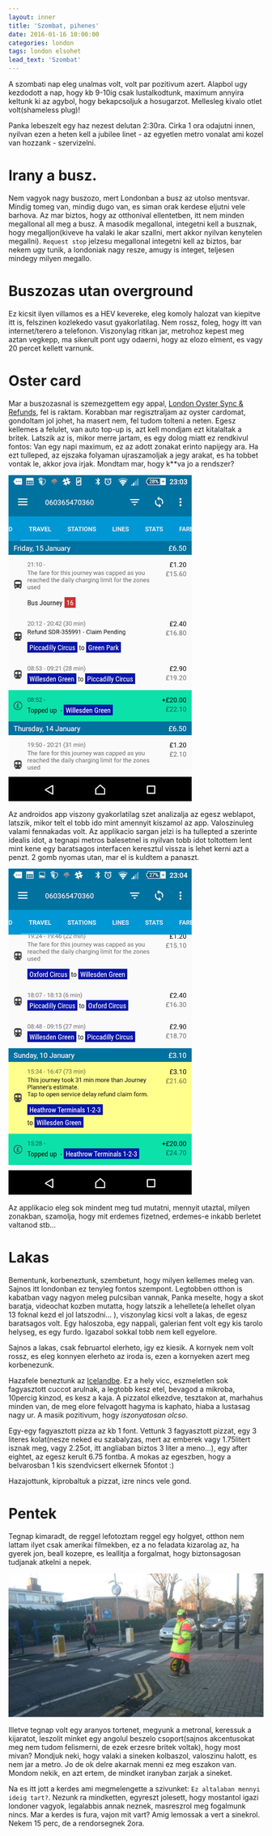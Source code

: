 ```yaml
---
layout: inner
title: 'Szombat, pihenes'
date: 2016-01-16 10:00:00
categories: london
tags: london elsohet
lead_text: 'Szombat'
---
```


A szombati nap eleg unalmas volt, volt par pozitivum azert. Alapbol ugy kezdodott a nap, hogy kb 9-10ig csak lustalkodtunk, maximum annyira keltunk ki az agybol, hogy bekapcsoljuk a hosugarzot. Mellesleg kivalo otlet volt(shameless plug)! 

Panka lebeszelt egy haz nezest delutan 2:30ra. Cirka 1 ora odajutni innen, nyilvan ezen a heten kell a jubilee linet - az egyetlen metro vonalat ami kozel van hozzank - szervizelni. 

# Irany a busz.
Nem vagyok nagy buszozo, mert Londonban a busz az utolso mentsvar. Mindig tomeg van, mindig dugo van, es siman orak kerdese eljutni vele barhova. Az mar biztos, hogy az otthonival ellentetben, itt nem minden megallonal all meg a busz. A masodik megallonal, integetni kell a busznak, hogy megalljon(kiveve ha valaki le akar szallni, mert akkor nyilvan kenytelen megallni). `Request stop` jelzesu megallonal integetni kell az biztos, bar nekem ugy tunik, a londoniak nagy resze, amugy is integet, teljesen mindegy milyen megallo. 

# Buszozas utan overground
Ez kicsit ilyen villamos es a HEV kevereke, eleg komoly halozat van kiepitve itt is, felszinen kozlekedo vasut gyakorlatilag. Nem rossz, foleg, hogy itt van internet/terero a telefonon. Viszonylag ritkan jar, metrohoz kepest meg aztan vegkepp, ma sikerult pont ugy odaerni, hogy az elozo elment, es vagy 20 percet kellett varnunk. 

# Oster card
Mar a buszozasnal is szemezgettem egy appal, [London Oyster Sync & Refunds](https://play.google.com/store/apps/details?id=com.cooldataapps.oystersync), fel is raktam. Korabban mar regisztraljam az oyster cardomat, gondoltam jol johet, ha masert nem, fel tudom tolteni a neten. Egesz kellemes a felulet, van auto top-up is, azt kell mondjam ezt kitalaltak a britek. Latszik az is, mikor merre jartam, es egy dolog miatt ez rendkivul fontos: Van egy napi maximum, ez az adott zonakat erinto napijegy ara. Ha ezt tulleped, az ejszaka folyaman ujraszamoljak a jegy arakat, es ha tobbet vontak le, akkor jova irjak. Mondtam mar, hogy k**va jo a rendszer?

![Alap interface](androidapp1.jpg)

Az androidos app viszony gyakorlatilag szet analizalja az egesz weblapot, latszik, mikor telt el tobb ido mint amennyit kiszamol az app. Valoszinuleg valami fennakadas volt. Az applikacio sargan jelzi is ha tullepted a szerinte idealis idot, a tegnapi metros balesetnel is nyilvan tobb idot toltottem lent mint kene egy baratsagos interfacen keresztul vissza is lehet kerni azt a penzt. 2 gomb nyomas utan, mar el is kuldtem a panaszt. 

![Refund interface](androidapp2.jpg)

Az applikacio eleg sok mindent meg tud mutatni, mennyit utaztal, milyen zonakban, szamolja, hogy mit erdemes fizetned, erdemes-e inkabb berletet valtanod stb...

# Lakas
Bementunk, korbeneztunk, szembetunt, hogy milyen kellemes meleg van. Sajnos itt londonban ez tenyleg fontos szempont. Legtobben otthon is kabatban vagy nagyon meleg pulcsiban vannak, Panka meselte, hogy a skot baratja, videochat kozben mutatta, hogy latszik a lehellete(a lehellet olyan 13 foknal kezd el jol latszodni... ), viszonylag kicsi volt a lakas, de egesz baratsagos volt. Egy haloszoba, egy nappali, galerian fent volt egy kis tarolo helyseg, es egy furdo. Igazabol sokkal tobb nem kell egyelore. 

Sajnos a lakas, csak februartol elerheto, igy ez kiesik. A kornyek nem volt rossz, es eleg konnyen elerheto az iroda is, ezen a kornyeken azert meg korbenezunk.

Hazafele beneztunk az [Icelandbe](https://www.iceland.co.uk/). Ez a hely vicc, eszmeletlen sok fagyasztott cuccot arulnak, a legtobb kesz etel, bevagod a mikroba, 10percig kinzod, es kesz a kaja. A pizzatol elkezdve, tesztakon at, marhahus minden van, de meg elore felvagott hagyma is kaphato, hiaba a lustasag nagy ur. A masik pozitivum, hogy *iszonyatosan olcso*. 

Egy-egy fagyasztott pizza az kb 1 font. Vettunk 3 fagyasztott pizzat, egy 3 literes kolat(nesze neked eu szabalyzas, mert az emberek vagy 1.75litert isznak meg, vagy 2.25ot, itt angliaban biztos 3 liter a meno...), egy after eightet, az egesz kerult 6.75 fontba. A mokas az egeszben, hogy a belvarosban 1 kis szendvicsert elkernek 5fontot :)

Hazajottunk, kiprobaltuk a pizzat, izre nincs vele gond.

# Pentek

Tegnap kimaradt, de reggel lefotoztam reggel egy holgyet, otthon nem lattam ilyet csak amerikai filmekben, ez a no feladata kizarolag az, ha gyerek jon, beall kozepre, es leallitja a forgalmat, hogy biztonsagosan tudjanak atkelni a nepek.

![iranyito](iranyito.jpg)

Illetve tegnap volt egy aranyos tortenet, megyunk a metronal, keressuk a kijaratot, leszolit minket egy angolul beszelo csoport(sajnos akcentusokat meg nem tudom felismerni, de ezek erzesre britek voltak), hogy most mivan? Mondjuk neki, hogy valaki a sineken kolbaszol, valoszinu halott, es nem jar a metro. Jo de ok delre akarnak menni ez meg eszakon van. Mondom nekik, en azt ertem, de mindket iranyban zarjak a sineket. 

Na es itt jott a kerdes ami megmelengette a szivunket: `Ez altalaban mennyi ideig tart?`. Nezunk ra mindketten, egyreszt jolesett, hogy mostantol igazi londoner vagyok, legalabbis annak neznek, masreszrol meg fogalmunk nincs. Mar a kerdes is fura, vajon mit vart? Amig lemossak a vert a sinekrol. Nekem 15 perc, de a rendorsegnek 2ora.
